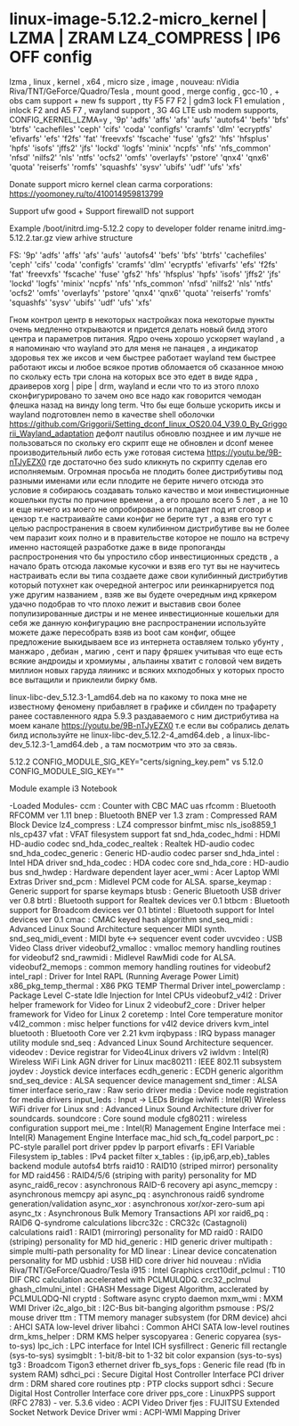 # linux-image-5.12.2-micro_kernel | LZMA | ZRAM LZ4_COMPRESS | IP6 OFF config
lzma , linux , kernel , x64 , micro size , image , nouveau: nVidia Riva/TNT/GeForce/Quadro/Tesla , mount good , merge config , gcc-10 , + obs cam support + new fs support , tty F5 F7 F2 | gdm3 lock F1 emulation , inlock F2 and А5 F7 , wayland support , 3G 4G LTE usb modem supports, CONFIG_KERNEL_LZMA=y , '9p' 'adfs' 'affs' 'afs' 'aufs' 'autofs4' 'befs' 'bfs' 'btrfs' 'cachefiles' 'ceph' 'cifs' 'coda' 'configfs' 'cramfs' 'dlm' 'ecryptfs' 'efivarfs' 'efs' 'f2fs' 'fat' 'freevxfs' 'fscache' 'fuse' 'gfs2' 'hfs' 'hfsplus' 'hpfs' 'isofs' 'jffs2' 'jfs' 'lockd' 'logfs' 'minix' 'ncpfs' 'nfs' 'nfs_common' 'nfsd' 'nilfs2' 'nls' 'ntfs' 'ocfs2' 'omfs' 'overlayfs' 'pstore' 'qnx4' 'qnx6' 'quota' 'reiserfs' 'romfs' 'squashfs' 'sysv' 'ubifs' 'udf' 'ufs' 'xfs'

Donate support micro kernel clean carma corporations: https://yoomoney.ru/to/410014959813799

Support ufw good + Support firewallD not support 

Example /boot/initrd.img-5.12.2 copy to developer folder rename initrd.img-5.12.2.tar.gz view arhive structure

FS: '9p' 'adfs' 'affs' 'afs' 'aufs' 'autofs4' 'befs' 'bfs' 'btrfs' 'cachefiles' 'ceph' 'cifs' 'coda' 'configfs' 'cramfs' 'dlm' 'ecryptfs' 'efivarfs' 'efs' 'f2fs' 'fat' 'freevxfs' 'fscache' 'fuse' 'gfs2' 'hfs' 'hfsplus' 'hpfs' 'isofs' 'jffs2' 'jfs' 'lockd' 'logfs' 'minix' 'ncpfs' 'nfs' 'nfs_common' 'nfsd' 'nilfs2' 'nls' 'ntfs' 'ocfs2' 'omfs' 'overlayfs' 'pstore' 'qnx4' 'qnx6' 'quota' 'reiserfs' 'romfs' 'squashfs' 'sysv' 'ubifs' 'udf' 'ufs' 'xfs'

Гном контрол центр в некоторых настройках пока некоторые пункты очень медленно открываются и придется делать новый билд этого центра и параметров питания. Ядро очень хорошо ускоряет wayland , а я напоминаю что wayland это для меня не панацея , а индикатор здоровья тех же иксов и чем быстрее работает wayland тем быстрее работают иксы и любое всякое против обломается об сказанное мною по скольку есть три слона на которых все это едет в виде ядра , драиверов xorg | pipe | drm, wayland и если что то из этого плохо сконфигурировано то зачем оно все надо как говорится чемодан флешка назад на винду long term. Что бы еще больше ускорить иксы и wayland подготовлен nemo в качестве shell оболочки https://github.com/Griggorii/Setting_dconf_linux_OS20.04_V39.0_By_Griggorii_Wayland_adaptation дефолт nautilus обновлю позднее и им лучше не пользоваться по скольку его скрипт еще не обновлен и dconf менее производительный либо есть уже готовая система https://youtu.be/9B-nTJyEZX0 где достаточно без sudo кликнуть по скрипту сделав его исполняемым. Огромная просьба не плодить более дистрибутивы под разными именами или если плодите не берите ничего отсюда это условие я собираюсь создавать только качество и мои инвестиционные кошельки пусты по причине времени , а его прошло всего 5 лет , а не 10 и еще ничего из моего не опробировано и попадает под ит сговор и цензор т.е настраивайте сами конфиг не берите тут , а взяв его тут с целью распространения в своем кулибинном дистрибутиве вы не более чем паразит коих полно и в правительстве которое не пошло на встречу именно настоящей разработке даже в виде пропоганды распростронения что бы упростило сбор инвестиционных средств , а начало брать отсюда лакомые кусочки и взяв его тут вы не научитесь настраивать если вы типа создаете даже свои кулибинный дистрибутив который потухнет как очередной антегрос или реинкарнируется под уже другим названием , взяв же вы будете очередным инд крякером удачно подобрав то что плохо лежит и выставив свои более популизированные дистры и не менее инвестиционные кошельки для себя же данную конфигурацию вне распространении используйте можете даже пересобрать взяв из boot сам конфиг, общее предложение выкидываем все из интернета оставляем только убунту , манжаро , дебиан , магию , сент и пару фряшек учитывая что еще есть всякие андроиды и хромиумы , альпаины хватит с головой чем видеть миллион новых гаруда ляиникс и всяких мхподобных у которых просто все вытащили и приклеили бирку бмв.

linux-libc-dev_5.12.3-1_amd64.deb на по какому то пока мне не известному феномену прибавляет в графике и сбилден по трафарету ранее составленного ядра 5.9.3 раздаваемого с ним дистрибутива на моем канале https://youtu.be/9B-nTJyEZX0 т.е если вы собрались делать билд используйте не linux-libc-dev_5.12.2-4_amd64.deb , а linux-libc-dev_5.12.3-1_amd64.deb , а там посмотрим что это за связь. 

5.12.2 CONFIG_MODULE_SIG_KEY="certs/signing_key.pem" vs 5.12.0 CONFIG_MODULE_SIG_KEY=""

Module example i3 Notebook

-Loaded Modules-
ccm		: Counter with CBC MAC
uas
rfcomm		: Bluetooth RFCOMM ver 1.11
bnep		: Bluetooth BNEP ver 1.3
zram		: Compressed RAM Block Device
lz4_compress		: LZ4 compressor
binfmt_misc
nls_iso8859_1
nls_cp437
vfat		: VFAT filesystem support
fat
snd_hda_codec_hdmi		: HDMI HD-audio codec
snd_hda_codec_realtek		: Realtek HD-audio codec
snd_hda_codec_generic		: Generic HD-audio codec parser
snd_hda_intel		: Intel HDA driver
snd_hda_codec		: HDA codec core
snd_hda_core		: HD-audio bus
snd_hwdep		: Hardware dependent layer
acer_wmi		: Acer Laptop WMI Extras Driver
snd_pcm		: Midlevel PCM code for ALSA.
sparse_keymap		: Generic support for sparse keymaps
btusb		: Generic Bluetooth USB driver ver 0.8
btrtl		: Bluetooth support for Realtek devices ver 0.1
btbcm		: Bluetooth support for Broadcom devices ver 0.1
btintel		: Bluetooth support for Intel devices ver 0.1
cmac		: CMAC keyed hash algorithm
snd_seq_midi		: Advanced Linux Sound Architecture sequencer MIDI synth.
snd_seq_midi_event		: MIDI byte &lt;-&gt; sequencer event coder
uvcvideo		: USB Video Class driver
videobuf2_vmalloc		: vmalloc memory handling routines for videobuf2
snd_rawmidi		: Midlevel RawMidi code for ALSA.
videobuf2_memops		: common memory handling routines for videobuf2
intel_rapl		: Driver for Intel RAPL (Running Average Power Limit)
x86_pkg_temp_thermal		: X86 PKG TEMP Thermal Driver
intel_powerclamp		: Package Level C-state Idle Injection for Intel CPUs
videobuf2_v4l2		: Driver helper framework for Video for Linux 2
videobuf2_core		: Driver helper framework for Video for Linux 2
coretemp		: Intel Core temperature monitor
v4l2_common		: misc helper functions for v4l2 device drivers
kvm_intel
bluetooth		: Bluetooth Core ver 2.21
kvm
irqbypass		: IRQ bypass manager utility module
snd_seq		: Advanced Linux Sound Architecture sequencer.
videodev		: Device registrar for Video4Linux drivers v2
iwldvm		: Intel(R) Wireless WiFi Link AGN driver for Linux
mac80211		: IEEE 802.11 subsystem
joydev		: Joystick device interfaces
ecdh_generic		: ECDH generic algorithm
snd_seq_device		: ALSA sequencer device management
snd_timer		: ALSA timer interface
serio_raw		: Raw serio driver
media		: Device node registration for media drivers
input_leds		: Input -&gt; LEDs Bridge
iwlwifi		: Intel(R) Wireless WiFi driver for Linux
snd		: Advanced Linux Sound Architecture driver for soundcards.
soundcore		: Core sound module
cfg80211		: wireless configuration support
mei_me		: Intel(R) Management Engine Interface
mei		: Intel(R) Management Engine Interface
mac_hid
sch_fq_codel
parport_pc		: PC-style parallel port driver
ppdev
lp
parport
efivarfs		: EFI Variable Filesystem
ip_tables		: IPv4 packet filter
x_tables		: {ip,ip6,arp,eb}_tables backend module
autofs4
btrfs
raid10		: RAID10 (striped mirror) personality for MD
raid456		: RAID4/5/6 (striping with parity) personality for MD
async_raid6_recov		: asynchronous RAID-6 recovery api
async_memcpy		: asynchronous memcpy api
async_pq		: asynchronous raid6 syndrome generation/validation
async_xor		: asynchronous xor/xor-zero-sum api
async_tx		: Asynchronous Bulk Memory Transactions API
xor
raid6_pq		: RAID6 Q-syndrome calculations
libcrc32c		: CRC32c (Castagnoli) calculations
raid1		: RAID1 (mirroring) personality for MD
raid0		: RAID0 (striping) personality for MD
hid_generic		: HID generic driver
multipath		: simple multi-path personality for MD
linear		: Linear device concatenation personality for MD
usbhid		: USB HID core driver
hid
nouveau		: nVidia Riva/TNT/GeForce/Quadro/Tesla
i915		: Intel Graphics
crct10dif_pclmul		: T10 DIF CRC calculation accelerated with PCLMULQDQ.
crc32_pclmul
ghash_clmulni_intel		: GHASH Message Digest Algorithm, acclerated by PCLMULQDQ-NI
cryptd		: Software async crypto daemon
mxm_wmi		: MXM WMI Driver
i2c_algo_bit		: I2C-Bus bit-banging algorithm
psmouse		: PS/2 mouse driver
ttm		: TTM memory manager subsystem (for DRM device)
ahci		: AHCI SATA low-level driver
libahci		: Common AHCI SATA low-level routines
drm_kms_helper		: DRM KMS helper
syscopyarea		: Generic copyarea (sys-to-sys)
lpc_ich		: LPC interface for Intel ICH
sysfillrect		: Generic fill rectangle (sys-to-sys)
sysimgblt		: 1-bit/8-bit to 1-32 bit color expansion (sys-to-sys)
tg3		: Broadcom Tigon3 ethernet driver
fb_sys_fops		: Generic file read (fb in system RAM)
sdhci_pci		: Secure Digital Host Controller Interface PCI driver
drm		: DRM shared core routines
ptp		: PTP clocks support
sdhci		: Secure Digital Host Controller Interface core driver
pps_core		: LinuxPPS support (RFC 2783) - ver. 5.3.6
video		: ACPI Video Driver
fjes		: FUJITSU Extended Socket Network Device Driver
wmi		: ACPI-WMI Mapping Driver

